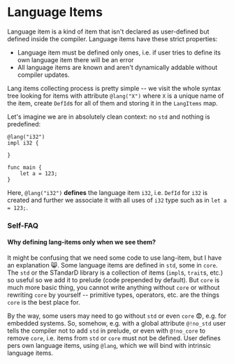 # Language Items

Language item is a kind of item that isn't declared as user-defined but defined inside the compiler.
Language items have these strict properties:
- Language item must be defined only ones, i.e. if user tries to define its own language item there will be an error
- All language items are known and aren't dynamically addable without compiler updates.


Lang items collecting process is pretty simple -- we visit the whole syntax tree looking for items with attribute `@lang("X")` where `X` is a unique name of the item, create `DefId`s for all of them and storing it in the `LangItems` map.

Let's imagine we are in absolutely clean context: no `std` and nothing is predefined:
```jc
@lang("i32")
impl i32 {
    
}

func main {
    let a = 123;
}
```

Here, `@lang("i32")` **defines** the language item `i32`, i.e. `DefId` for `i32` is created and further we associate it with all uses of `i32` type such as in `let a = 123;`.


### Self-FAQ

#### Why defining lang-items only when we see them?

It might be confusing that we need some code to use lang-item, but I have an explanation 😸.
Some language items are defined in `std`, some in `core`. The `std` or the STandarD library is a collection of items (`impl`s, `trait`s, etc.) so useful so we add it to prelude (code prepended by default). But `core` is much more basic thing, you cannot write anything without `core` or without rewriting `core` by yourself -- primitive types, operators, etc. are the things `core` is the best place for.

By the way, some users may need to go without `std` or even `core` 😨, e.g. for embedded systems.
So, somehow, e.g. with a global attribute `@!no_std` user tells the compiler not to add `std` in prelude, or even with `@!no_core` to remove `core`, i.e. items from `std` or `core` must not be defined.
User defines pers own language items, using `@lang`, which we will bind with intrinsic language items.
